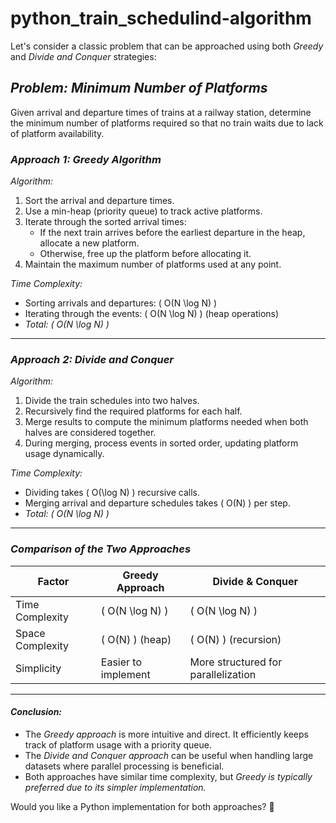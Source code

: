 # python_train_schedulind-algorithm
Let's consider a classic problem that can be approached using both *Greedy* and *Divide and Conquer* strategies:  

## *Problem: Minimum Number of Platforms*  
Given arrival and departure times of trains at a railway station, determine the minimum number of platforms required so that no train waits due to lack of platform availability.

### *Approach 1: Greedy Algorithm*  
*Algorithm:*
1. Sort the arrival and departure times.
2. Use a min-heap (priority queue) to track active platforms.
3. Iterate through the sorted arrival times:
   - If the next train arrives before the earliest departure in the heap, allocate a new platform.
   - Otherwise, free up the platform before allocating it.
4. Maintain the maximum number of platforms used at any point.

*Time Complexity:*  
- Sorting arrivals and departures: \( O(N \log N) \)  
- Iterating through the events: \( O(N \log N) \) (heap operations)  
- *Total: \( O(N \log N) \)*  

---

### *Approach 2: Divide and Conquer*  
*Algorithm:*
1. Divide the train schedules into two halves.
2. Recursively find the required platforms for each half.
3. Merge results to compute the minimum platforms needed when both halves are considered together.
4. During merging, process events in sorted order, updating platform usage dynamically.

*Time Complexity:*  
- Dividing takes \( O(\log N) \) recursive calls.  
- Merging arrival and departure schedules takes \( O(N) \) per step.  
- *Total: \( O(N \log N) \)*  

---

### *Comparison of the Two Approaches*  
| Factor            | Greedy Approach | Divide & Conquer |
|------------------|---------------|----------------|
| Time Complexity  | \( O(N \log N) \) | \( O(N \log N) \) |
| Space Complexity | \( O(N) \) (heap) | \( O(N) \) (recursion) |
| Simplicity       | Easier to implement | More structured for parallelization |

---

#### *Conclusion:*  
- The *Greedy approach* is more intuitive and direct. It efficiently keeps track of platform usage with a priority queue.  
- The *Divide and Conquer approach* can be useful when handling large datasets where parallel processing is beneficial.  
- Both approaches have similar time complexity, but *Greedy is typically preferred due to its simpler implementation.*  

Would you like a Python implementation for both approaches? 🚀
